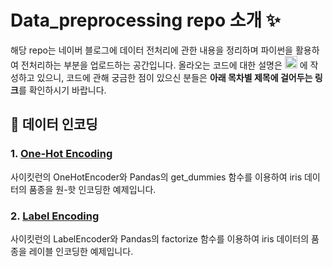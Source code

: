 # Data_preprocessing repo 소개 ✨
해당 repo는 네이버 블로그에 데이터 전처리에 관한 내용을 정리하며 파이썬을 활용하여 전처리하는 부분을 업로드하는 공간입니다. 
올라오는 코드에 대한 설명은 [<img src="https://img.shields.io/badge/Naver_Blog-03C75A?style=for-the-badge&logo=naver&logoColor=white" height="20"/>](https://blog.naver.com/iyoung1000) 에 작성하고 있으니, 코드에 관해 궁금한 점이 있으신 분들은 **아래 목차별 제목에 걸어두는 링크**를 확인하시기 바랍니다.


## 🔢 데이터 인코딩
### 1. [One-Hot Encoding](https://blog.naver.com/iyoung1000/223438006071)
사이킷런의 OneHotEncoder와 Pandas의 get_dummies 함수를 이용하여 iris 데이터의 품종을 원-핫 인코딩한 예제입니다.

### 2. [Label Encoding](https://blog.naver.com/iyoung1000/223441884105)
사이킷런의 LabelEncoder와 Pandas의 factorize 함수를 이용하여 iris 데이터의 품종을 레이블 인코딩한 예제입니다.
